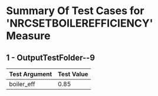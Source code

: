 # Summary Of Test Cases for 'NRCSETBOILEREFFICIENCY' Measure
 
## 1 - OutputTestFolder--9
| Test Argument | Test Value |
| ------------- | ---------- |
| boiler_eff |0.85 |
 
